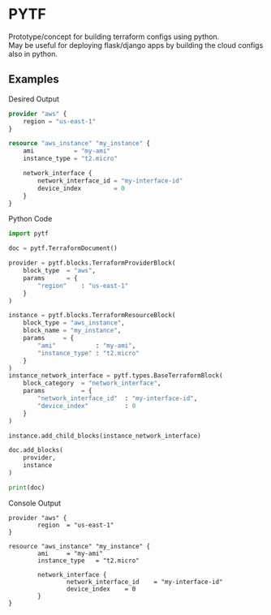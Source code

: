 # PYTF
Prototype/concept for building terraform configs using python.  
May be useful for deploying flask/django apps by building the cloud configs also in python.

## Examples
Desired Output
```tf
provider "aws" {
    region = "us-east-1"
}

resource "aws_instance" "my_instance" {
    ami           = "my-ami"
    instance_type = "t2.micro"

    network_interface {
        network_interface_id = "my-interface-id"
        device_index         = 0
    }
}

```

Python Code
```py
import pytf

doc = pytf.TerraformDocument()

provider = pytf.blocks.TerraformProviderBlock(
    block_type  = "aws",
    params      = {
        "region"    : "us-east-1"
    }
)

instance = pytf.blocks.TerraformResourceBlock(
    block_type = "aws_instance",
    block_name = "my_instance",
    params     = {
        "ami"           : "my-ami",
        "instance_type" : "t2.micro"
    }
)
instance_network_interface = pytf.types.BaseTerraformBlock(
    block_category  = "network_interface",
    params          = {
        "network_interface_id"  : "my-interface-id",
        "device_index"          : 0
    }
)

instance.add_child_blocks(instance_network_interface)

doc.add_blocks(
    provider,
    instance
)

print(doc)
```

Console Output
```
provider "aws" {
        region  = "us-east-1"
}

resource "aws_instance" "my_instance" {
        ami     = "my-ami"
        instance_type   = "t2.micro"

        network_interface {
                network_interface_id    = "my-interface-id"
                device_index    = 0
        }
}
```